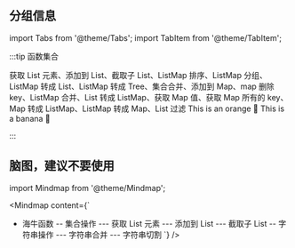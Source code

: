 
## 分组信息
import Tabs from '@theme/Tabs';
import TabItem from '@theme/TabItem';

:::tip 函数集合

<Tabs>
  <TabItem value="apple" label="集合操作">
获取 List 元素、添加到 List、截取子 List、ListMap 排序、ListMap 分组、ListMap 转成 List、ListMap 转成 Tree、集合合并、添加到 Map、map 删除 key、ListMap 合并、List 转成 ListMap、获取 Map 值、获取 Map 所有的 key、Map 转成 ListMap、ListMap 转成 Map、List 过滤
  </TabItem>
  <TabItem value="orange" label="字符串处理">This is an orange 🍊</TabItem>
  <TabItem value="banana" label="时间处理">This is a banana 🍌</TabItem>
</Tabs>

:::


## 脑图，建议不要使用

import Mindmap from '@theme/Mindmap';

<Mindmap
  content={`
- 海牛函数
-- 集合操作
--- 获取 List 元素
--- 添加到 List
--- 截取子 List
-- 字符串操作
--- 字符串合并
--- 字符串切割
`}
/>
